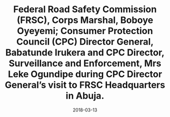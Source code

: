 ---
title:   Federal Road Safety Commission (FRSC), Corps Marshal, Boboye Oyeyemi; Consumer Protection Council (CPC) Director General, Babatunde Irukera and CPC Director, Surveillance and Enforcement, Mrs Leke Ogundipe during CPC Director General’s visit to FRSC Headquarters in Abuja.​
date:    2018-03-13
category:     news
layout: post
image:   /uploads/frsc1.jpg
---